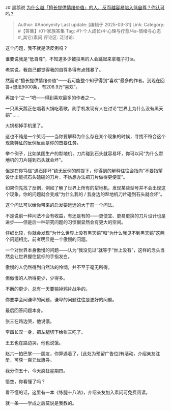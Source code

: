 z# 黑鹅说
[为什么越「擅长提供情绪价值」的人，反而越容易陷入低自尊？你认可吗？](https://www.zhihu.com/question/12736357438/answer/1889788282646295922)

> Author: #Anonymity
> Last update: [编辑于 2025-03-31]
> Link:
> Category: #【答集】/01-家族答集 
> Tag: #1-个人成长/4-心理与疗愈/4a-情绪与心态 #_其它/素问 
> 评论区:
> 泛讨论:

这个问题，我不就是活反例吗？

谁要说我是“低自尊”，不知道多少被拉黑的人会跳起来拿棍子打ta。

老实说，我自己都觉得我的自尊多得有点残暴了。

然而论“擅长提供情绪价值”——我可能整个知乎得到“喜欢”最多的作者。到现在回答+想法9000条，有206.9万“喜欢”。

再加个“之一”吧——得到喜欢最多的作者之一。

  

  

一只黑天鹅正在唱着火锅吃着歌，刷手机发现有人在讨论“世界上为什么没有黑天鹅”……

火锅都掉手机里了。

  

这也不纯是一个笑话——当你要解释为什么存在某个现象的时候，寻找不符合这个现象特征的反例反而是你的首要任务。

举个例子，比如某国生产的犁地机，刀片碰到石头就容易坏，你可以问“为什么犁地机的刀片碰到石头就会坏”。

但是在你笃信“遇石即坏”绝无反例的前提下，你得到的解释往往会指向“不要指望设计出能抗石头磕碰的刀片，不妨想办法把刀片做得更便宜”。

如果你先找了反例，例如了解了世界上所有的犁地机，发现某些型号并不会出现这个现象，你的问题就会变成“为什么我的 / 我身边的犁地机刀片碰到石头就会坏”。

这个问法可以给你带来的启发要远远的大于前一个问法。

不是说前一种问法不会有收益，有还是有的——更便宜、更易更换的刀片设计也是进步——但是后一种研究问题的习惯很显然会有更大的空间。

仔细比较，你就会发现“为什么世界上没有黑天鹅”和“为什么我见不到黑天鹅”这两个问题相比，前者明显是一个傲慢的问题。

一个对世界本身傲慢的问题——认为“我没见过”就等于“世上没有”，这样的念头当然会让世界握住鼠标的手指发白。

傲慢的人仍然得到自然法的怜悯，并不至于毫无所得。

但傲慢的人所得更少，少得多。

不断的更少，总有一天要输掉鸦片战争的。

你要学会问谦卑的问题，谦卑的问题往往是更好的问题。

  

最后回答问题本身。

张三在路边哭，他说饿。

李四长叹一身，把左腿切下给张三吃了。

  

王五也在路边哭，他也说饿。

赵六一拍巴掌——朋友，你算遇着了，[此处为预留广告位]有活动，介绍亲友注册，可获一百元优惠券。

我分你五十，今天疯狂星期四。

  

悟空，你看懂了吗？

看不懂的话，这里有一本《练腿十八法》，介绍亲友加入素问可免费阅读。

就一条——学成之后莫说是我教的。
